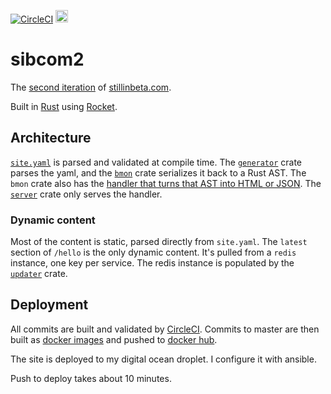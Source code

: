 [![CircleCI](https://circleci.com/gh/stillinbeta/sibcom2.svg?style=svg)](https://circleci.com/gh/stillinbeta/sibcom2)
<a href='http://www.recurse.com' title='Made with love at the Recurse Center'><img src='https://cloud.githubusercontent.com/assets/2883345/11325206/336ea5f4-9150-11e5-9e90-d86ad31993d8.png' height='20px'/></a>

# sibcom2

The [second iteration][archive] of [stillinbeta.com](https://stillinbeta.com).

Built in [Rust] using [Rocket].

## Architecture

[`site.yaml`](/site.yaml) is parsed and validated at compile time.
The [`generator`](/generator) crate parses the yaml, and the [`bmon`](/bmon) crate serializes it back to a Rust AST.
The `bmon` crate also has the [handler that turns that AST into HTML or JSON][handler].
The [`server`](/server) crate only serves the handler.

[archive]: https://web.archive.org/web/20181222124211/http://stillinbeta.com/
[rust]: https://www.rust-lang.org/
[rocket]: https://rocket.rs
[handler]: /bmon/src/handler.rs

### Dynamic content

Most of the content is static, parsed directly from `site.yaml`.
The `latest` section of `/hello` is the only dynamic content.
It's pulled from a `redis` instance, one key per service.
The redis instance is populated by the [`updater`](/updater) crate.

## Deployment

All commits are built and validated by [CircleCI][circleci].
Commits to master are then built as [docker images](/Dockerfile) and pushed to [docker hub][hub].

The site is deployed to my digital ocean droplet.
I configure it with ansible.

Push to deploy takes about 10 minutes.

[circleci]: https://circleci.com/gh/stillinbeta/sibcom2
[hub]:https://hub.docker.com/r/stillinbeta/sibcom2
